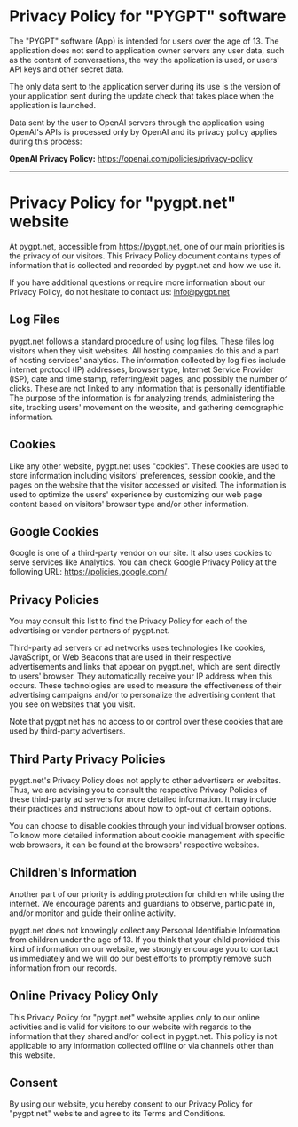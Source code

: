 # Privacy Policy for "PYGPT" software

The "PYGPT" software (App) is intended for users over the age of 13. The application does not send to application owner servers any user data, such as the content of conversations, the way the application is used, or users' API keys and other secret data.

The only data sent to the application server during its use is the version of your application sent during the update check that takes place when the application is launched.

Data sent by the user to OpenAI servers through the application using OpenAI's APIs is processed only by OpenAI and its privacy policy applies during this process:

**OpenAI Privacy Policy:**
https://openai.com/policies/privacy-policy


--------------------

# Privacy Policy for "pygpt.net" website

At pygpt.net, accessible from https://pygpt.net, one of our main priorities is the privacy of our visitors. This Privacy Policy document contains types of information that is collected and recorded by pygpt.net and how we use it.

If you have additional questions or require more information about our Privacy Policy, do not hesitate to contact us: info@pygpt.net


## Log Files
pygpt.net follows a standard procedure of using log files. These files log visitors when they visit websites. All hosting companies do this and a part of hosting services' analytics. The information collected by log files include internet protocol (IP) addresses, browser type, Internet Service Provider (ISP), date and time stamp, referring/exit pages, and possibly the number of clicks. These are not linked to any information that is personally identifiable. The purpose of the information is for analyzing trends, administering the site, tracking users' movement on the website, and gathering demographic information.


## Cookies
Like any other website, pygpt.net uses "cookies". These cookies are used to store information including visitors' preferences, session cookie, and the pages on the website that the visitor accessed or visited. The information is used to optimize the users' experience by customizing our web page content based on visitors' browser type and/or other information.


## Google Cookies
Google is one of a third-party vendor on our site. It also uses cookies to serve services like Analytics. You can check Google Privacy Policy at the following URL: https://policies.google.com/


## Privacy Policies
You may consult this list to find the Privacy Policy for each of the advertising or vendor partners of pygpt.net.

Third-party ad servers or ad networks uses technologies like cookies, JavaScript, or Web Beacons that are used in their respective advertisements and links that appear on pygpt.net, which are sent directly to users' browser. They automatically receive your IP address when this occurs. These technologies are used to measure the effectiveness of their advertising campaigns and/or to personalize the advertising content that you see on websites that you visit.

Note that pygpt.net has no access to or control over these cookies that are used by third-party advertisers.


## Third Party Privacy Policies
pygpt.net's Privacy Policy does not apply to other advertisers or websites. Thus, we are advising you to consult the respective Privacy Policies of these third-party ad servers for more detailed information. It may include their practices and instructions about how to opt-out of certain options.

You can choose to disable cookies through your individual browser options. To know more detailed information about cookie management with specific web browsers, it can be found at the browsers' respective websites.


## Children's Information
Another part of our priority is adding protection for children while using the internet. We encourage parents and guardians to observe, participate in, and/or monitor and guide their online activity.

pygpt.net does not knowingly collect any Personal Identifiable Information from children under the age of 13. If you think that your child provided this kind of information on our website, we strongly encourage you to contact us immediately and we will do our best efforts to promptly remove such information from our records.


## Online Privacy Policy Only
This Privacy Policy for "pygpt.net" website applies only to our online activities and is valid for visitors to our website with regards to the information that they shared and/or collect in pygpt.net. This policy is not applicable to any information collected offline or via channels other than this website.


## Consent
By using our website, you hereby consent to our Privacy Policy for "pygpt.net" website and agree to its Terms and Conditions.